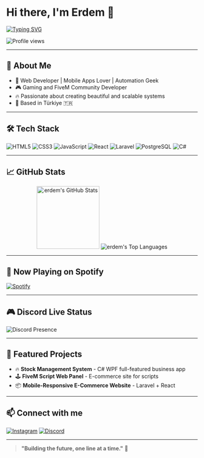 # Hi there, I'm Erdem 👋
[![Typing SVG](https://readme-typing-svg.demolab.com?font=Fira+Code&size=24&pause=1000&color=7F00FF&width=435&lines=Web+Developer;FiveM+Script+Creator;C%23+and+WPF+Lover;Passionate+about+Tech)](https://git.io/typing-svg)

![Profile views](https://komarev.com/ghpvc/?username=erdem&label=Profile%20Views&color=7F00FF&style=flat)

---

## 🚀 About Me
- 🎯 Web Developer | Mobile Apps Lover | Automation Geek  
- 🎮 Gaming and FiveM Community Developer  
- 🔥 Passionate about creating beautiful and scalable systems  
- 📍 Based in Türkiye 🇹🇷  

---

## 🛠️ Tech Stack
![HTML5](https://img.shields.io/badge/html5-%23E34F26.svg?&style=for-the-badge&logo=html5&logoColor=white)
![CSS3](https://img.shields.io/badge/css3-%231572B6.svg?&style=for-the-badge&logo=css3&logoColor=white)
![JavaScript](https://img.shields.io/badge/javascript-%23323330.svg?&style=for-the-badge&logo=javascript&logoColor=%23F7DF1E)
![React](https://img.shields.io/badge/react-%2320232a.svg?&style=for-the-badge&logo=react&logoColor=%2361DAFB)
![Laravel](https://img.shields.io/badge/laravel-%23FF2D20.svg?&style=for-the-badge&logo=laravel&logoColor=white)
![PostgreSQL](https://img.shields.io/badge/postgresql-%23316192.svg?&style=for-the-badge&logo=postgresql&logoColor=white)
![C#](https://img.shields.io/badge/c%23-%23239120.svg?&style=for-the-badge&logo=c-sharp&logoColor=white)

---

## 📈 GitHub Stats
<p align="center">
  <img src="https://github-readme-stats.vercel.app/api?username=erdem&show_icons=true&theme=tokyonight" alt="erdem's GitHub Stats" height="165">
  <img src="https://github-readme-stats.vercel.app/api/top-langs/?username=erdem&layout=compact&theme=tokyonight" alt="erdem's Top Languages">
</p>

---

## 🎵 Now Playing on Spotify
[![Spotify](https://novatorem-erdem.vercel.app/api/spotify)]([https://spotify.com/user/vdy97maxj086iw2kvn9iizf2k](https://spotify.com/playlist/38qAEAybm69hQXPiGDxO3N?si=7eedfa09675b4dc6))

---

## 🎮 Discord Live Status
![Discord Presence](https://lanyard.cnrad.dev/api/461986315911692288?theme=dark&bg=0a0a0a&animated=true&hideDiscriminators=false&borderRadius=15px)

---

## 🌟 Featured Projects
- 🔥 **Stock Management System** - C# WPF full-featured business app  
- 🕹️ **FiveM Script Web Panel** - E-commerce site for scripts  
- 📦 **Mobile-Responsive E-Commerce Website** - Laravel + React  

---

## 📫 Connect with me
[![Instagram](https://img.shields.io/badge/Instagram-%23E4405F.svg?style=for-the-badge&logo=instagram&logoColor=white)](https://www.instagram.com/ravenxymedya/)
[![Discord](https://img.shields.io/badge/Discord-7289DA.svg?style=for-the-badge&logo=discord&logoColor=white)](https://discord.com/users/461986315911692288)

---

> **"Building the future, one line at a time."** 🚀

